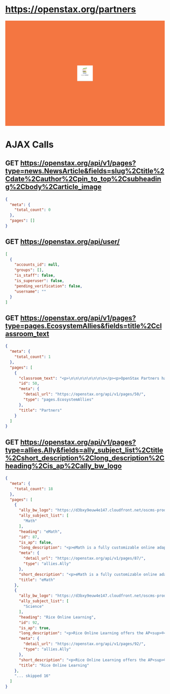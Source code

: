 # https://openstax.org/partners

![image](./screenshots/openstax.org_partners.png)

# AJAX Calls

## GET https://openstax.org/api/v1/pages?type=news.NewsArticle&fields=slug%2Ctitle%2Cdate%2Cauthor%2Cpin_to_top%2Csubheading%2Cbody%2Carticle_image

```json
{
  "meta": {
    "total_count": 0
  },
  "pages": []
}
```

## GET https://openstax.org/api/user/

```json
[
  {
    "accounts_id": null,
    "groups": [],
    "is_staff": false,
    "is_superuser": false,
    "pending_verification": false,
    "username": ""
  }
]
```

## GET https://openstax.org/api/v1/pages?type=pages.EcosystemAllies&fields=title%2Cclassroom_text

```json
{
  "meta": {
    "total_count": 1
  },
  "pages": [
    {
      "classroom_text": "<p>\n\n\n\n\n\n\n\n</p><p>OpenStax Partners have united with us in our mission to make high-quality learning materials affordable and accessible to students a ... 90 more",
      "id": 50,
      "meta": {
        "detail_url": "https://openstax.org/api/v1/pages/50/",
        "type": "pages.EcosystemAllies"
      },
      "title": "Partners"
    }
  ]
}
```

## GET https://openstax.org/api/v1/pages?type=allies.Ally&fields=ally_subject_list%2Ctitle%2Cshort_description%2Clong_description%2Cheading%2Cis_ap%2Cally_bw_logo

```json
{
  "meta": {
    "total_count": 18
  },
  "pages": [
    {
      "ally_bw_logo": "https://d3bxy9euw4e147.cloudfront.net/oscms-prodcms/media/original_images/emath-1_gray.png",
      "ally_subject_list": [
        "Math"
      ],
      "heading": "eMath",
      "id": 87,
      "is_ap": false,
      "long_description": "<p>eMath is a fully customizable online adaptive courseware focusing on student success. eMath provides ample options to help students learn and perfo ... 1290 more",
      "meta": {
        "detail_url": "https://openstax.org/api/v1/pages/87/",
        "type": "allies.Ally"
      },
      "short_description": "<p>eMath is a fully customizable online adaptive courseware focusing on student success. eMath supports textbooks from OpenStax with tens of thousands ... 81 more",
      "title": "eMath"
    },
    {
      "ally_bw_logo": "https://d3bxy9euw4e147.cloudfront.net/oscms-prodcms/media/original_images/Rice_Online_Learning_logo_BW.png",
      "ally_subject_list": [
        "Science"
      ],
      "heading": "Rice Online Learning",
      "id": 92,
      "is_ap": true,
      "long_description": "<p>Rice Online Learning offers the AP<sup>®</sup> Physics 1 online course through the edX platform and has partnered with OpenStax to bring this conte ... 766 more",
      "meta": {
        "detail_url": "https://openstax.org/api/v1/pages/92/",
        "type": "allies.Ally"
      },
      "short_description": "<p>Rice Online Learning offers the AP<sup>®</sup> Physics 1 online course through the edX platform and has partnered with OpenStax to bring this conte ... 48 more",
      "title": "Rice Online Learning"
    },
    "... skipped 16"
  ]
}
```

